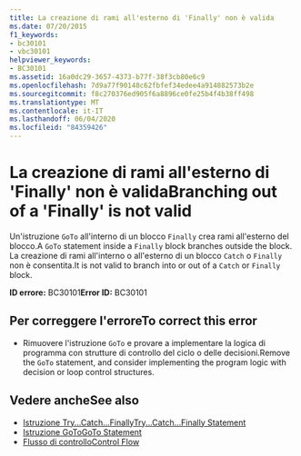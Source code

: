 ```yaml
---
title: La creazione di rami all'esterno di 'Finally' non è valida
ms.date: 07/20/2015
f1_keywords:
- bc30101
- vbc30101
helpviewer_keywords:
- BC30101
ms.assetid: 16a0dc29-3657-4373-b77f-38f3cb80e6c9
ms.openlocfilehash: 7d9a77f90148c62fbfef34edee4a914882573b2e
ms.sourcegitcommit: f8c270376ed905f6a8896ce0fe25b4f4b38ff498
ms.translationtype: MT
ms.contentlocale: it-IT
ms.lasthandoff: 06/04/2020
ms.locfileid: "84359426"
---
```

# <a name="branching-out-of-a-finally-is-not-valid"></a><span data-ttu-id="a5526-102">La creazione di rami all'esterno di 'Finally' non è valida</span><span class="sxs-lookup"><span data-stu-id="a5526-102">Branching out of a 'Finally' is not valid</span></span>
<span data-ttu-id="a5526-103">Un'istruzione `GoTo` all'interno di un blocco `Finally` crea rami all'esterno del blocco.</span><span class="sxs-lookup"><span data-stu-id="a5526-103">A `GoTo` statement inside a `Finally` block branches outside the block.</span></span> <span data-ttu-id="a5526-104">La creazione di rami all'interno o all'esterno di un blocco `Catch` o `Finally` non è consentita.</span><span class="sxs-lookup"><span data-stu-id="a5526-104">It is not valid to branch into or out of a `Catch` or `Finally` block.</span></span>  
  
 <span data-ttu-id="a5526-105">**ID errore:** BC30101</span><span class="sxs-lookup"><span data-stu-id="a5526-105">**Error ID:** BC30101</span></span>  
  
## <a name="to-correct-this-error"></a><span data-ttu-id="a5526-106">Per correggere l'errore</span><span class="sxs-lookup"><span data-stu-id="a5526-106">To correct this error</span></span>  
  
- <span data-ttu-id="a5526-107">Rimuovere l'istruzione `GoTo` e provare a implementare la logica di programma con strutture di controllo del ciclo o delle decisioni.</span><span class="sxs-lookup"><span data-stu-id="a5526-107">Remove the `GoTo` statement, and consider implementing the program logic with decision or loop control structures.</span></span>  
  
## <a name="see-also"></a><span data-ttu-id="a5526-108">Vedere anche</span><span class="sxs-lookup"><span data-stu-id="a5526-108">See also</span></span>

- [<span data-ttu-id="a5526-109">Istruzione Try...Catch...Finally</span><span class="sxs-lookup"><span data-stu-id="a5526-109">Try...Catch...Finally Statement</span></span>](../language-reference/statements/try-catch-finally-statement.md)
- [<span data-ttu-id="a5526-110">Istruzione GoTo</span><span class="sxs-lookup"><span data-stu-id="a5526-110">GoTo Statement</span></span>](../language-reference/statements/goto-statement.md)
- [<span data-ttu-id="a5526-111">Flusso di controllo</span><span class="sxs-lookup"><span data-stu-id="a5526-111">Control Flow</span></span>](../programming-guide/language-features/control-flow/index.md)
